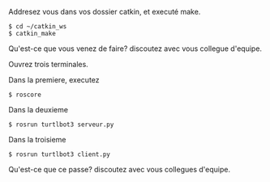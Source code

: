 Addresez vous dans vos dossier catkin, et executé make. 

```
$ cd ~/catkin_ws
$ catkin_make
```

Qu'est-ce que vous venez de faire? discoutez avec vous collegue d'equipe. 


Ouvrez trois terminales. 

Dans la premiere, executez

```
$ roscore
```

Dans la deuxieme

```
$ rosrun turtlbot3 serveur.py
```

Dans la troisieme

```
$ rosrun turtlbot3 client.py
```

Qu'est-ce que ce passe? discoutez avec vous collegues d'equipe.

